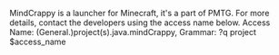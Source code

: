 MindCrappy is a launcher for Minecraft, it's a part of PMTG.
For more details, contact the developers using the access name below.
Access Name: (General.)project(s).java.mindCrappy,
Grammar: ?q project $access_name


